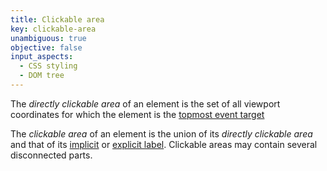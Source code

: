 ```yaml
---
title: Clickable area
key: clickable-area
unambiguous: true
objective: false
input_aspects:
  - CSS styling
  - DOM tree
---
```


The _directly clickable area_ of an element is the set of all viewport coordinates for which the element is the [topmost event target][]

The _clickable area_ of an element is the union of its _directly clickable area_ and that of its [implicit][implicit label] or [explicit label][]. Clickable areas may contain several disconnected parts.

[explicit label]: #programmatic-label:explicit 'Definition of Explicit Label'
[implicit label]: #programmatic-label:implicit 'Definition of Implicit Label'
[topmost event target]: https://w3c.github.io/uievents/#topmost-event-target 'CSS definition of Topmost Event Target'
